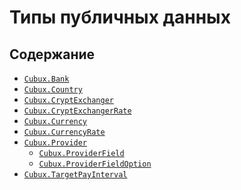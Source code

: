 Типы публичных данных
=====================

Содержание
----------

*   [`Cubux.Bank`](bank.md)
*   [`Cubux.Country`](country.md)
*   [`Cubux.CryptExchanger`](crypt-exchanger.md)
*   [`Cubux.CryptExchangerRate`](crypt-exchanger-rate.md)
*   [`Cubux.Currency`](currency.md)
*   [`Cubux.CurrencyRate`](currency-rate.md)
*   [`Cubux.Provider`](provider.md)
    *   [`Cubux.ProviderField`](provider-field.md)
    *   [`Cubux.ProviderFieldOption`](provider-field-option.md)
*   [`Cubux.TargetPayInterval`](target-pay-interval.md)

